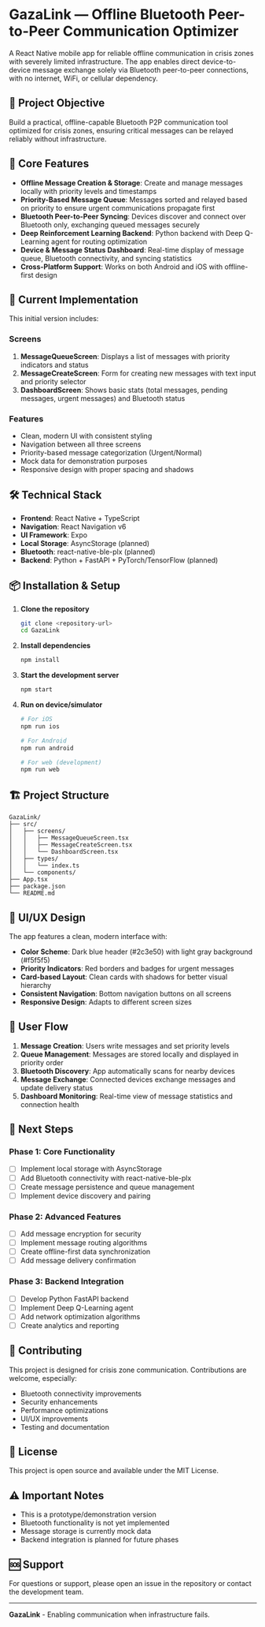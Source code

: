 # GazaLink — Offline Bluetooth Peer-to-Peer Communication Optimizer

A React Native mobile app for reliable offline communication in crisis zones with severely limited infrastructure. The app enables direct device-to-device message exchange solely via Bluetooth peer-to-peer connections, with no internet, WiFi, or cellular dependency.

## 🎯 Project Objective

Build a practical, offline-capable Bluetooth P2P communication tool optimized for crisis zones, ensuring critical messages can be relayed reliably without infrastructure.

## 🚀 Core Features

- **Offline Message Creation & Storage**: Create and manage messages locally with priority levels and timestamps
- **Priority-Based Message Queue**: Messages sorted and relayed based on priority to ensure urgent communications propagate first
- **Bluetooth Peer-to-Peer Syncing**: Devices discover and connect over Bluetooth only, exchanging queued messages securely
- **Deep Reinforcement Learning Backend**: Python backend with Deep Q-Learning agent for routing optimization
- **Device & Message Status Dashboard**: Real-time display of message queue, Bluetooth connectivity, and syncing statistics
- **Cross-Platform Support**: Works on both Android and iOS with offline-first design

## 📱 Current Implementation

This initial version includes:

### Screens
1. **MessageQueueScreen**: Displays a list of messages with priority indicators and status
2. **MessageCreateScreen**: Form for creating new messages with text input and priority selector
3. **DashboardScreen**: Shows basic stats (total messages, pending messages, urgent messages) and Bluetooth status

### Features
- Clean, modern UI with consistent styling
- Navigation between all three screens
- Priority-based message categorization (Urgent/Normal)
- Mock data for demonstration purposes
- Responsive design with proper spacing and shadows

## 🛠 Technical Stack

- **Frontend**: React Native + TypeScript
- **Navigation**: React Navigation v6
- **UI Framework**: Expo
- **Local Storage**: AsyncStorage (planned)
- **Bluetooth**: react-native-ble-plx (planned)
- **Backend**: Python + FastAPI + PyTorch/TensorFlow (planned)

## 📦 Installation & Setup

1. **Clone the repository**
   ```bash
   git clone <repository-url>
   cd GazaLink
   ```

2. **Install dependencies**
   ```bash
   npm install
   ```

3. **Start the development server**
   ```bash
   npm start
   ```

4. **Run on device/simulator**
   ```bash
   # For iOS
   npm run ios
   
   # For Android
   npm run android
   
   # For web (development)
   npm run web
   ```

## 🏗 Project Structure

```
GazaLink/
├── src/
│   ├── screens/
│   │   ├── MessageQueueScreen.tsx
│   │   ├── MessageCreateScreen.tsx
│   │   └── DashboardScreen.tsx
│   ├── types/
│   │   └── index.ts
│   └── components/
├── App.tsx
├── package.json
└── README.md
```

## 🎨 UI/UX Design

The app features a clean, modern interface with:
- **Color Scheme**: Dark blue header (#2c3e50) with light gray background (#f5f5f5)
- **Priority Indicators**: Red borders and badges for urgent messages
- **Card-based Layout**: Clean cards with shadows for better visual hierarchy
- **Consistent Navigation**: Bottom navigation buttons on all screens
- **Responsive Design**: Adapts to different screen sizes

## 🔄 User Flow

1. **Message Creation**: Users write messages and set priority levels
2. **Queue Management**: Messages are stored locally and displayed in priority order
3. **Bluetooth Discovery**: App automatically scans for nearby devices
4. **Message Exchange**: Connected devices exchange messages and update delivery status
5. **Dashboard Monitoring**: Real-time view of message statistics and connection health

## 🚧 Next Steps

### Phase 1: Core Functionality
- [ ] Implement local storage with AsyncStorage
- [ ] Add Bluetooth connectivity with react-native-ble-plx
- [ ] Create message persistence and queue management
- [ ] Implement device discovery and pairing

### Phase 2: Advanced Features
- [ ] Add message encryption for security
- [ ] Implement message routing algorithms
- [ ] Create offline-first data synchronization
- [ ] Add message delivery confirmation

### Phase 3: Backend Integration
- [ ] Develop Python FastAPI backend
- [ ] Implement Deep Q-Learning agent
- [ ] Add network optimization algorithms
- [ ] Create analytics and reporting

## 🤝 Contributing

This project is designed for crisis zone communication. Contributions are welcome, especially:
- Bluetooth connectivity improvements
- Security enhancements
- Performance optimizations
- UI/UX improvements
- Testing and documentation

## 📄 License

This project is open source and available under the MIT License.

## ⚠️ Important Notes

- This is a prototype/demonstration version
- Bluetooth functionality is not yet implemented
- Message storage is currently mock data
- Backend integration is planned for future phases

## 🆘 Support

For questions or support, please open an issue in the repository or contact the development team.

---

**GazaLink** - Enabling communication when infrastructure fails. 